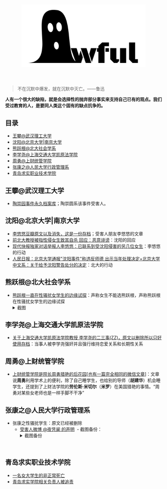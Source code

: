 
<h1 align="center">
	<img width="400" src="https://raw.githubusercontent.com/nullforces/awful/master/awful.jpg" alt="Awesome">
	<br>
	<br>
</h1>

> 不在沉默中爆发，就在沉默中灭亡。——鲁迅

**人有一个很大的缺陷，就是会选择性的抛弃部分事实来支持自己已有的观点。我们受过教育的人，是要同人类这个固有的缺点抗争的。**

## 目录

- [王攀@武汉理工大学](#王攀武汉理工大学)
- [沈阳@北京大学|南京大学](#沈阳北京大学南京大学)
- [熊跃根@北大社会学系](#熊跃根北大社会学系)
- [李学尧@上海交通大学凯原法学院](#李学尧上海交通大学凯原法学院)
- [周勇@上财统管学院](#周勇上财统管学院)
- [张康之@人民大学行政管理系](#张康之人民大学行政管理系)
- [青岛求实职业技术学院](#青岛求实职业技术学院)




## 王攀@武汉理工大学


- [陶崇园事件永久档案库](https://github.com/lonufate/ArchivesOfTaoChongyuan)；陶崇圆系该事件受害人。


## 沈阳@北京大学|南京大学

- [李悠悠豆瓣原文以及消失，这是一份存档](http://user.guancha.cn/main/content?id=11298&s=fwzxfbbt&page=0)；受害人朋友李悠悠的文章
- [前北大教授被指性侵女生致其自杀 回应：恶意诽谤](http://www.bjnews.com.cn/news/2018/04/05/482133.html)：沈阳的回应
- [现代快报独家对话举报人李悠悠：已联系到受沈阳侵害的另几位女生](http://app.myzaker.com/news/article.php?pk=5ac8976b1bc8e0407f0001d4&dt_platform=douban_broadcast&dt_ref=02b380e3f459aa448e530105625086e91195684e56f41f43b05736aa2fdb8736&dt_dapp=1&dt_dapp=1)：李悠悠的行动
- [人民日报：北京大学通报"沈阳事件"称违反师德 出示当年处理决定+北京大学中文系：关于给予沈阳警告处分的决定](https://www.douban.com/note/664680018/)：北大的行动

## 熊跃根@北大社会学系

- [熊跃根一直在性骚扰女学生的边缘试探](https://www.douban.com/people/57519876/status/2140400653/)：声称女生不能选熊跃根，声称熊跃根在性骚扰女学生的边缘试探
	<details>
	  <summary>截图</summary>
		<img src="assets/xiong-yuegen-pku.jpg" >
	</details>


## 李学尧@上海交通大学凯原法学院

- [关于上海交通大学凯原法学院教授 李学尧的二三事(ZZ)，原文以删除所以只好使用存档](https://kantie.org/topics/mitbbs/31091893)：当事人被李学尧强奸并且强行维持恋爱关系和长期性关系

## 周勇@上财统管学院

- [上财统管学院是院长周勇猎艳的后花园](http://blog.sina.com.cn/s/blog_17fe3acb20102xg97.html)[[也有一篇完全相同的微信文章](https://mp.weixin.qq.com/s?__biz=MzI1MzQyNjExNg==&mid=2247484179&idx=1&sn=c86dd7e00324a8de229b02d834d6e05a&chksm=e9d5e3b8dea26aae138d004c5c362346216ce8bfd7c942d952effad8a1881daaca16e4c941aa&mpshare=1&scene=1&srcid=0407oxjoDLZ9IyDyF3EUK6Sq&pass_ticket=8agX8P%2BV7OoMzMT37vKkICEdKSXlOkzQzgm8YdwpktOOc%2BHEm8xOF%2FtOvvs6SpiM&dt_platform=douban_broadcast&dt_dapp=1#rd)]：文章说**周勇**利用学术上的便利，除了自己睡学生，也给别的导师（**胡建华**）机会睡学生，还提到了上财法学院的**劳伦斯·米切尔**（**米罗**）在美国猎艳的事情。“周勇对某些女老师也是一样手脚不干净”

## 张康之@人民大学行政管理系

- 张康之性骚扰学生：原文已经被删除
  - [受害人微博 @夜凭阑 的声明](https://weibo.com/2152968102/GbWP5ykBI)
  - 截图备份：
    <details>
	  <summary>截图备份</summary>
		<img src="assets/zhangkangzhi-renmin.jpg" >
    </details>
  





## 青岛求实职业技术学院

- [一名女大学生的非正常死亡](http://zqb.cyol.com/html/2012-11/21/nw.D110000zgqnb_20121121_2-07.htm)
- [青岛求实学院相关负责人被追责](http://zqb.cyol.com/html/2012-11/23/nw.D110000zgqnb_20121123_3-07.htm)



